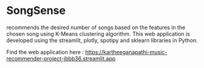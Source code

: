 # SongSense
recommends the desired number of songs based on the features in the chosen song using K-Means clustering algorithm. This  web application is developed using the streamlit, plotly, spotipy and sklearn libraries in Python.

Find the web application here : https://kartheeganapathi-music-recommender-project-jbbb36.streamlit.app
